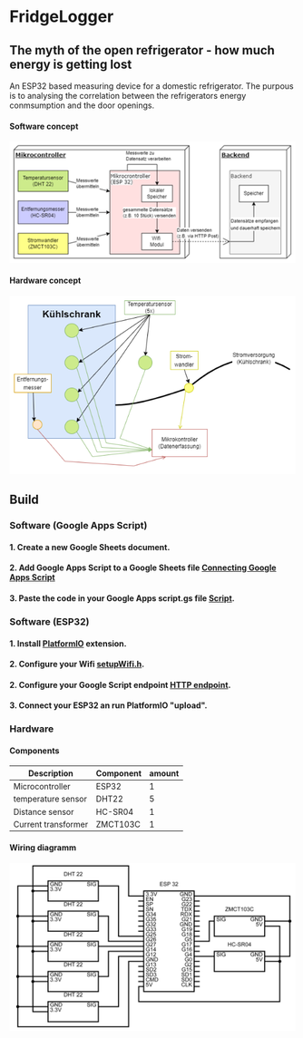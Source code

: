 # FridgeLogger
## The myth of the open refrigerator - how much energy is getting lost

 An ESP32 based measuring device for a domestic refrigerator.
 The purpous is to analysing the correlation between the refrigerators energy conmsumption and the door openings.
#### Software concept
![alt text](readme/achrichtektur.png "Software concept")

#### Hardware concept
![alt text](readme/Hardware%20Setup.png "Hardware concept")


## Build
### Software (Google Apps Script)
#### 1. Create a new Google Sheets document.
#### 2. Add Google Apps Script to a Google Sheets file [Connecting Google Apps Script](https://developers.google.com/apps-script/guides/sheets#connecting_to_google_forms)
#### 3. Paste the code in your Google Apps script.gs file [Script](Google%20Apps%20Script/loggerBackend.js).

### Software (ESP32)
#### 1. Install [PlatformIO](https://platformio.org/platformio-ide) extension.
#### 2. Configure your Wifi [setupWifi.h](ESP32/src/espService/setupWifi.h).
#### 2. Configure your Google Script endpoint [HTTP endpoint](https://github.com/jaklPhil/FridgeLogger/blob/2461b9a289d12748e377009df085bbd735967b8e/ESP32/src/dataService/httpService.cpp#L6).
#### 3. Connect your ESP32 an run PlatformIO "upload". 



### Hardware
#### Components
| Description         | Component   | amount  	   |
| ------------------- |-------------|-------------|
| Microcontroller     | ESP32       | 1           |
| temperature sensor  | DHT22       | 5           |
| Distance sensor     | HC-SR04     | 1           |
| Current transformer | ZMCT103C    | 1           |

#### Wiring diagramm
![alt text](readme/circuit.png "ESP Wirining")
